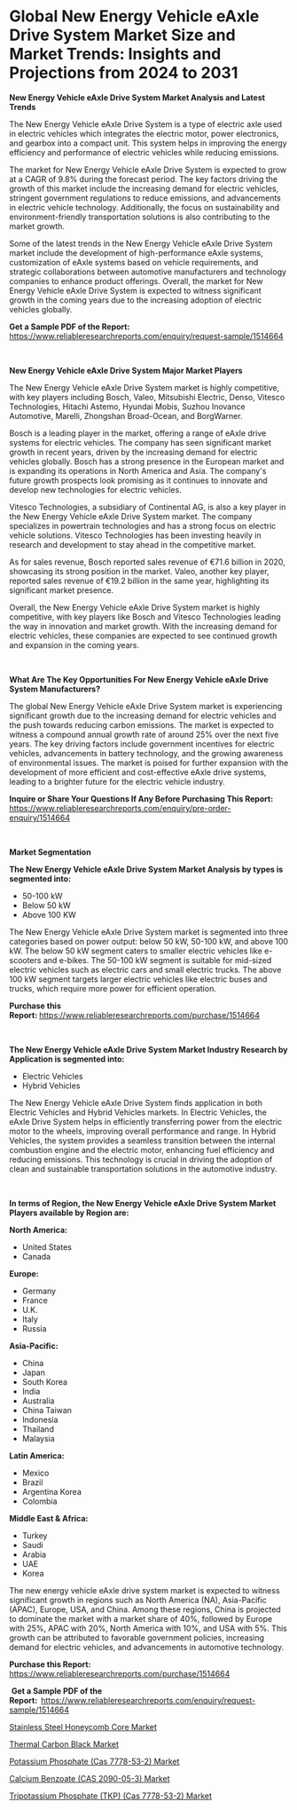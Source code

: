 <p><h1>Global New Energy Vehicle eAxle Drive System Market Size and Market Trends: Insights and Projections from 2024 to 2031</h1></p><p><strong>New Energy Vehicle eAxle Drive System Market Analysis and Latest Trends</strong></p>
<p><p>The New Energy Vehicle eAxle Drive System is a type of electric axle used in electric vehicles which integrates the electric motor, power electronics, and gearbox into a compact unit. This system helps in improving the energy efficiency and performance of electric vehicles while reducing emissions. </p><p>The market for New Energy Vehicle eAxle Drive System is expected to grow at a CAGR of 9.8% during the forecast period. The key factors driving the growth of this market include the increasing demand for electric vehicles, stringent government regulations to reduce emissions, and advancements in electric vehicle technology. Additionally, the focus on sustainability and environment-friendly transportation solutions is also contributing to the market growth.</p><p>Some of the latest trends in the New Energy Vehicle eAxle Drive System market include the development of high-performance eAxle systems, customization of eAxle systems based on vehicle requirements, and strategic collaborations between automotive manufacturers and technology companies to enhance product offerings. Overall, the market for New Energy Vehicle eAxle Drive System is expected to witness significant growth in the coming years due to the increasing adoption of electric vehicles globally.</p></p>
<p><strong>Get a Sample PDF of the Report:&nbsp;</strong> <a href="https://www.reliableresearchreports.com/enquiry/request-sample/1514664">https://www.reliableresearchreports.com/enquiry/request-sample/1514664</a></p>
<p>&nbsp;</p>
<p><strong>New Energy Vehicle eAxle Drive System Major Market Players</strong></p>
<p><p>The New Energy Vehicle eAxle Drive System market is highly competitive, with key players including Bosch, Valeo, Mitsubishi Electric, Denso, Vitesco Technologies, Hitachi Astemo, Hyundai Mobis, Suzhou Inovance Automotive, Marelli, Zhongshan Broad-Ocean, and BorgWarner.</p><p>Bosch is a leading player in the market, offering a range of eAxle drive systems for electric vehicles. The company has seen significant market growth in recent years, driven by the increasing demand for electric vehicles globally. Bosch has a strong presence in the European market and is expanding its operations in North America and Asia. The company's future growth prospects look promising as it continues to innovate and develop new technologies for electric vehicles.</p><p>Vitesco Technologies, a subsidiary of Continental AG, is also a key player in the New Energy Vehicle eAxle Drive System market. The company specializes in powertrain technologies and has a strong focus on electric vehicle solutions. Vitesco Technologies has been investing heavily in research and development to stay ahead in the competitive market.</p><p>As for sales revenue, Bosch reported sales revenue of €71.6 billion in 2020, showcasing its strong position in the market. Valeo, another key player, reported sales revenue of €19.2 billion in the same year, highlighting its significant market presence.</p><p>Overall, the New Energy Vehicle eAxle Drive System market is highly competitive, with key players like Bosch and Vitesco Technologies leading the way in innovation and market growth. With the increasing demand for electric vehicles, these companies are expected to see continued growth and expansion in the coming years.</p></p>
<p>&nbsp;</p>
<p><strong>What Are The Key Opportunities For New Energy Vehicle eAxle Drive System Manufacturers?</strong></p>
<p><p>The global New Energy Vehicle eAxle Drive System market is experiencing significant growth due to the increasing demand for electric vehicles and the push towards reducing carbon emissions. The market is expected to witness a compound annual growth rate of around 25% over the next five years. The key driving factors include government incentives for electric vehicles, advancements in battery technology, and the growing awareness of environmental issues. The market is poised for further expansion with the development of more efficient and cost-effective eAxle drive systems, leading to a brighter future for the electric vehicle industry.</p></p>
<p><strong>Inquire or Share Your Questions If Any Before Purchasing This Report:</strong> <a href="https://www.reliableresearchreports.com/enquiry/pre-order-enquiry/1514664">https://www.reliableresearchreports.com/enquiry/pre-order-enquiry/1514664</a></p>
<p>&nbsp;</p>
<p><strong>Market Segmentation</strong></p>
<p><strong>The New Energy Vehicle eAxle Drive System Market Analysis by types is segmented into:</strong></p>
<p><ul><li>50-100 kW</li><li>Below 50 kW</li><li>Above 100 KW</li></ul></p>
<p><p>The New Energy Vehicle eAxle Drive System market is segmented into three categories based on power output: below 50 kW, 50-100 kW, and above 100 kW. The below 50 kW segment caters to smaller electric vehicles like e-scooters and e-bikes. The 50-100 kW segment is suitable for mid-sized electric vehicles such as electric cars and small electric trucks. The above 100 kW segment targets larger electric vehicles like electric buses and trucks, which require more power for efficient operation.</p></p>
<p><strong>Purchase this Report:&nbsp;</strong><a href="https://www.reliableresearchreports.com/purchase/1514664">https://www.reliableresearchreports.com/purchase/1514664</a></p>
<p>&nbsp;</p>
<p><strong>The New Energy Vehicle eAxle Drive System Market Industry Research by Application is segmented into:</strong></p>
<p><ul><li>Electric Vehicles</li><li>Hybrid Vehicles</li></ul></p>
<p><p>The New Energy Vehicle eAxle Drive System finds application in both Electric Vehicles and Hybrid Vehicles markets. In Electric Vehicles, the eAxle Drive System helps in efficiently transferring power from the electric motor to the wheels, improving overall performance and range. In Hybrid Vehicles, the system provides a seamless transition between the internal combustion engine and the electric motor, enhancing fuel efficiency and reducing emissions. This technology is crucial in driving the adoption of clean and sustainable transportation solutions in the automotive industry.</p></p>
<p>&nbsp;</p>
<p><strong>In terms of Region, the New Energy Vehicle eAxle Drive System Market Players available by Region are:</strong></p>
<p>
    <p> <strong> North America: </strong>
        <ul>
            <li>United States</li>
            <li>Canada</li>
        </ul>
        </p> 
    <p> <strong> Europe: </strong>
        <ul>
            <li>Germany</li>
            <li>France</li>
            <li>U.K.</li>
            <li>Italy</li>
            <li>Russia</li>
        </ul>
        </p> 
    <p> <strong> Asia-Pacific: </strong>
        <ul>
            <li>China</li>
            <li>Japan</li>
            <li>South Korea</li>
            <li>India</li>
            <li>Australia</li>
            <li>China Taiwan</li>
            <li>Indonesia</li>
            <li>Thailand</li>
            <li>Malaysia</li>
        </ul>
        </p> 
    <p> <strong> Latin America: </strong>
        <ul>
            <li>Mexico</li>
            <li>Brazil</li>
            <li>Argentina Korea</li>
            <li>Colombia</li>
        </ul>
        </p> 
    <p> <strong> Middle East & Africa: </strong>
        <ul>
            <li>Turkey</li>
            <li>Saudi</li>
            <li>Arabia</li>
            <li>UAE</li>
            <li>Korea</li>
        </ul>
    </p>
    </p>
<p><p>The new energy vehicle eAxle drive system market is expected to witness significant growth in regions such as North America (NA), Asia-Pacific (APAC), Europe, USA, and China. Among these regions, China is projected to dominate the market with a market share of 40%, followed by Europe with 25%, APAC with 20%, North America with 10%, and USA with 5%. This growth can be attributed to favorable government policies, increasing demand for electric vehicles, and advancements in automotive technology.</p></p>
<p><strong>Purchase this Report: </strong><a href="https://www.reliableresearchreports.com/purchase/1514664">https://www.reliableresearchreports.com/purchase/1514664</a></p>
<p>&nbsp;<strong>Get a Sample PDF of the Report:&nbsp;&nbsp;</strong><a href="https://www.reliableresearchreports.com/enquiry/request-sample/1514664">https://www.reliableresearchreports.com/enquiry/request-sample/1514664</a></p>
<p><strong></strong></p>
<p><p><a href="https://view.publitas.com/reportprime-1/stainless-steel-honeycomb-core-market-size-share-trends-analysis-report-by-material-by-type-by-end-user-by-region-and-segment-forecasts-2024-2031/">Stainless Steel Honeycomb Core Market</a></p><p><a href="https://view.publitas.com/reportprime-1/thermal-carbon-black-market-size-market-trends-and-growth-outlook-forecasted-for-period-from-2024-to-2031/">Thermal Carbon Black Market</a></p><p><a href="https://copper-carbon-84f.notion.site/Potassium-Phosphate-Cas-7778-53-2-Market-Provides-a-Comprehensive-Analysis-Including-a-Macro-Overv-29dad0dc0b4d42a0bf6c5f87a075fbff">Potassium Phosphate (Cas 7778-53-2) Market</a></p><p><a href="https://cedar-agate-3da.notion.site/Calcium-Benzoate-CAS-2090-05-3-Market-Challenges-Opportunities-and-Growth-Drivers-and-Major-Mar-6a17ed9179774a58a971bb8ed10f095e">Calcium Benzoate (CAS 2090-05-3) Market</a></p><p><a href="https://circular-yam-9b9.notion.site/Tripotassium-Phosphate-TKP-Cas-7778-53-2-Market-Analysis-and-Market-Size-Global-Industry-Overvi-a3deef738b034cd0a33fd277ea8e333c">Tripotassium Phosphate (TKP) (Cas 7778-53-2) Market</a></p></p>